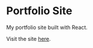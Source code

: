 # Portfolio Site

My portfolio site built with React.

Visit the site [here](https://jackytea.com).
